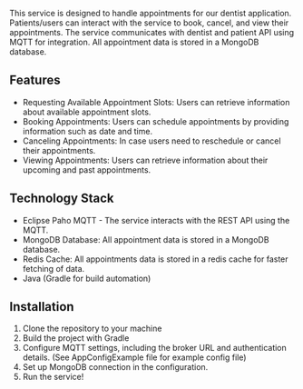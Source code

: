 This service is designed to handle appointments for our dentist application. Patients/users can interact with the service to book, cancel, and view their appointments. The service communicates with dentist and patient API using MQTT for integration. All appointment data is stored in a MongoDB database.

## Features

- Requesting Available Appointment Slots: Users can retrieve information about available appointment slots.
- Booking Appointments: Users can schedule appointments by providing  information such as date and time.
- Canceling Appointments: In case users need to reschedule or cancel their appointments.
- Viewing Appointments: Users can retrieve information about their upcoming and past appointments.

## Technology Stack

- Eclipse Paho MQTT - The service interacts with the REST API using the MQTT.
- MongoDB Database: All appointment data is stored in a MongoDB database.
- Redis Cache: All appointments data is stored in a redis cache for faster fetching of data.
- Java (Gradle for build automation)

## Installation

1. Clone the repository to your machine
2. Build the project with Gradle
3. Configure MQTT settings, including the broker URL and authentication details. (See AppConfigExample file for example config file)
4. Set up MongoDB connection in the configuration.
5. Run the service!



